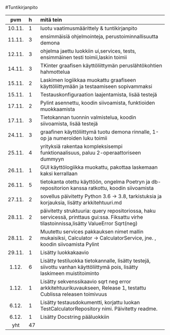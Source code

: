#Tuntikirjanpito

|pvm | h | mitä tein |
|:--:|:--|:----|
|10.11.|1| luotu vaatimusmäärittely & tuntikirjanpito|
|11.11.|3| ensimmäisiä ohjelmointeja, perustoiminnallisuutta demona|
|12.11.|3| ohjelma jaettu luokkiin ui,services, tests, ensimmäinen testi toimii,laskin toimii|
|14.11.|3| TKinter graafisen käyttöliittymän peruslähtökohtien hahmottelua|
|15.11.|2| Laskimen logiikkaa muokattu graafiseen käyttöliittymään ja testaamiseen sopivammaksi|
|15.11.|1| Testauskonfiguraation laajentamista, lisää testejä|
|17.11.|2| Pylint asennettu, koodin siivoamista, funktioiden muokkaamista|
|17.11.|3| Tietokannan tuonnin valmistelua, koodin siivoamista, lisää testejä|
|24.11.|3| graafinen käyttöliittymä tuotu demona rinnalle, 1-op ja numeroiden luku toimii|
|25.11.|4| yrityksiä rakentaa kompleksisempi funktionaalisuus, paluu 2-operaattoriseen dummyyn|
|26.11.|1| GUI käyttölogiikka muokattu, pakottaa laskemaan kaksi kerrallaan|
|26.11.|5| tietokanta otettu käyttöön, ongelma Poetryn ja db-repositorion kanssa ratkottu, koodin siivoamista|
|27.11.|2| sovellus päivitetty Python 3.6 -> 3.8, tarkistuksia ja korjauksia, lisätty arkkitehtuuri.md|
|28.11.|2| päivitetty struktuuria: query repositoriossa, haku servicessä, printtaus gui:ssa. Fiksattu virhe tilastoinnissa,lisätty ValueError Sqrt(neg) |
|28.11.|2| Muutettu services pakkauksen nimet mallin mukaisiksi, Calculator -> CalculatorService, jne. , koodin siivoamista Pylint|
|29.11.|1| Lisätty luokkakaavio|
|1.12.|6| Lisätty testiluokka tietokannalle, lisätty testejä, siivottu vanhan käyttöliittymä pois, lisätty laskimeen muistitoiminto|
|1.12.|1| Lisätty sekvenssikaavio sqrt neg error arkkitehtuurikuvaukseen, Release 1, testattu Cublissa releasen toimivuus|
|6.12.|1| Lisätty testausdokumentti, korjattu luokan TestCalculatorRepository nimi. Päivitetty readme.|
|6.12.|1| Lisätty Docstring pääluokkiin|
|yht |47|
